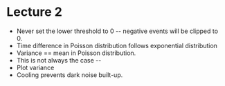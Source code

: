 
# Lecture 2
* Never set the lower threshold to 0 -- negative events will be clipped to 0.
* Time difference in Poisson distribution follows exponential distribution
* Variance == mean in Poisson distribution.
* This is not always the case -- 
* Plot variance 
* Cooling prevents dark noise built-up. 